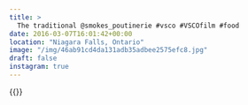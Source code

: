 ```yaml
---
title: >
  The traditional @smokes_poutinerie #vsco #VSCOfilm #food
date: 2016-03-07T16:01:42+00:00
location: "Niagara Falls, Ontario"
image: "/img/46ab91cd4da131adb35adbee2575efc8.jpg"
draft: false
instagram: true
---
```


{{<photo src="/img/46ab91cd4da131adb35adbee2575efc8.jpg">}}
